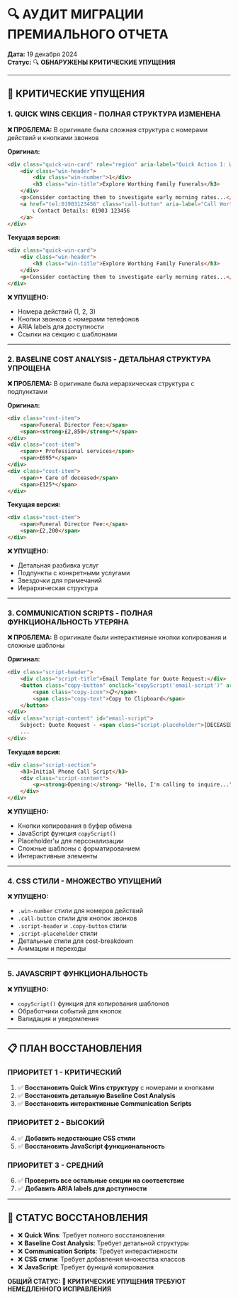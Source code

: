 # 🔍 АУДИТ МИГРАЦИИ ПРЕМИАЛЬНОГО ОТЧЕТА

**Дата:** 19 декабря 2024  
**Статус:** 🔍 **ОБНАРУЖЕНЫ КРИТИЧЕСКИЕ УПУЩЕНИЯ**

---

## 🚨 **КРИТИЧЕСКИЕ УПУЩЕНИЯ**

### **1. QUICK WINS СЕКЦИЯ - ПОЛНАЯ СТРУКТУРА ИЗМЕНЕНА**

**❌ ПРОБЛЕМА:** В оригинале была сложная структура с номерами действий и кнопками звонков

**Оригинал:**
```html
<div class="quick-win-card" role="region" aria-label="Quick Action 1: Worthing Family Funerals Research">
    <div class="win-header">
        <div class="win-number">1</div>
        <h3 class="win-title">Explore Worthing Family Funerals</h3>
    </div>
    <p>Consider contacting them to investigate early morning rates...</p>
    <a href="tel:01903123456" class="call-button" aria-label="Call Worthing Family Funerals: 01903 123456">
        📞 Contact Details: 01903 123456
    </a>
</div>
```

**Текущая версия:**
```html
<div class="quick-win-card">
    <div class="win-header">
        <h3 class="win-title">Explore Worthing Family Funerals</h3>
    </div>
    <p>Consider contacting them to investigate early morning rates...</p>
</div>
```

**❌ УПУЩЕНО:**
- Номера действий (1, 2, 3)
- Кнопки звонков с номерами телефонов
- ARIA labels для доступности
- Ссылки на секцию с шаблонами

---

### **2. BASELINE COST ANALYSIS - ДЕТАЛЬНАЯ СТРУКТУРА УПРОЩЕНА**

**❌ ПРОБЛЕМА:** В оригинале была иерархическая структура с подпунктами

**Оригинал:**
```html
<div class="cost-item">
    <span>Funeral Director Fee:</span>
    <span><strong>£2,850</strong>*</span>
</div>
<div class="cost-item">
    <span>• Professional services</span>
    <span>£695*</span>
</div>
<div class="cost-item">
    <span>• Care of deceased</span>
    <span>£125*</span>
</div>
```

**Текущая версия:**
```html
<div class="cost-item">
    <span>Funeral Director Fee:</span>
    <span>£2,200</span>
</div>
```

**❌ УПУЩЕНО:**
- Детальная разбивка услуг
- Подпункты с конкретными услугами
- Звездочки для примечаний
- Иерархическая структура

---

### **3. COMMUNICATION SCRIPTS - ПОЛНАЯ ФУНКЦИОНАЛЬНОСТЬ УТЕРЯНА**

**❌ ПРОБЛЕМА:** В оригинале были интерактивные кнопки копирования и сложные шаблоны

**Оригинал:**
```html
<div class="script-header">
    <div class="script-title">Email Template for Quote Request:</div>
    <button class="copy-button" onclick="copyScript('email-script')" aria-label="Copy email template to clipboard">
        <span class="copy-icon">📋</span>
        <span class="copy-text">Copy to Clipboard</span>
    </button>
</div>
<div class="script-content" id="email-script">
    Subject: Quote Request - <span class="script-placeholder">[DECEASED'S NAME]</span> Funeral
    ...
</div>
```

**Текущая версия:**
```html
<div class="script-section">
    <h3>Initial Phone Call Script</h3>
    <div class="script-content">
        <p><strong>Opening:</strong> "Hello, I'm calling to inquire..."</p>
    </div>
</div>
```

**❌ УПУЩЕНО:**
- Кнопки копирования в буфер обмена
- JavaScript функция `copyScript()`
- Placeholder'ы для персонализации
- Сложные шаблоны с форматированием
- Интерактивные элементы

---

### **4. CSS СТИЛИ - МНОЖЕСТВО УПУЩЕНИЙ**

**❌ УПУЩЕНО:**
- `.win-number` стили для номеров действий
- `.call-button` стили для кнопок звонков
- `.script-header` и `.copy-button` стили
- `.script-placeholder` стили
- Детальные стили для cost-breakdown
- Анимации и переходы

---

### **5. JAVASCRIPT ФУНКЦИОНАЛЬНОСТЬ**

**❌ УПУЩЕНО:**
- `copyScript()` функция для копирования шаблонов
- Обработчики событий для кнопок
- Валидация и уведомления

---

## 📋 **ПЛАН ВОССТАНОВЛЕНИЯ**

### **ПРИОРИТЕТ 1 - КРИТИЧЕСКИЙ**
1. ✅ **Восстановить Quick Wins структуру** с номерами и кнопками
2. ✅ **Восстановить детальную Baseline Cost Analysis**
3. ✅ **Восстановить интерактивные Communication Scripts**

### **ПРИОРИТЕТ 2 - ВЫСОКИЙ**
4. ✅ **Добавить недостающие CSS стили**
5. ✅ **Восстановить JavaScript функциональность**

### **ПРИОРИТЕТ 3 - СРЕДНИЙ**
6. ✅ **Проверить все остальные секции на соответствие**
7. ✅ **Добавить ARIA labels для доступности**

---

## 🎯 **СТАТУС ВОССТАНОВЛЕНИЯ**

- ❌ **Quick Wins**: Требует полного восстановления
- ❌ **Baseline Cost Analysis**: Требует детальной структуры
- ❌ **Communication Scripts**: Требует интерактивности
- ❌ **CSS стили**: Требует добавления множества классов
- ❌ **JavaScript**: Требует функций копирования

**ОБЩИЙ СТАТУС: 🔴 КРИТИЧЕСКИЕ УПУЩЕНИЯ ТРЕБУЮТ НЕМЕДЛЕННОГО ИСПРАВЛЕНИЯ**
